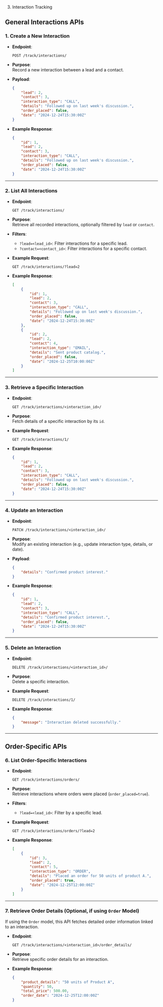 3. Interaction Tracking 

## **General Interactions APIs**

### **1. Create a New Interaction**
- **Endpoint**:  
  ```http
  POST /track/interactions/
  ```
- **Purpose**:  
  Record a new interaction between a lead and a contact.

- **Payload**:
  ```json
  {
      "lead": 2,
      "contact": 3,
      "interaction_type": "CALL",
      "details": "Followed up on last week's discussion.",
      "order_placed": false,
      "date": "2024-12-24T15:30:00Z"
  }
  ```

- **Example Response**:
  ```json
  {
      "id": 1,
      "lead": 2,
      "contact": 3,
      "interaction_type": "CALL",
      "details": "Followed up on last week's discussion.",
      "order_placed": false,
      "date": "2024-12-24T15:30:00Z"
  }
  ```

---

### **2. List All Interactions**
- **Endpoint**:  
  ```http
  GET /track/interactions/
  ```
- **Purpose**:  
  Retrieve all recorded interactions, optionally filtered by `lead` or `contact`.

- **Filters**:
  - `?lead=<lead_id>`: Filter interactions for a specific lead.
  - `?contact=<contact_id>`: Filter interactions for a specific contact.

- **Example Request**:
  ```http
  GET /track/interactions/?lead=2
  ```

- **Example Response**:
  ```json
  [
      {
          "id": 1,
          "lead": 2,
          "contact": 3,
          "interaction_type": "CALL",
          "details": "Followed up on last week's discussion.",
          "order_placed": false,
          "date": "2024-12-24T15:30:00Z"
      },
      {
          "id": 2,
          "lead": 2,
          "contact": 4,
          "interaction_type": "EMAIL",
          "details": "Sent product catalog.",
          "order_placed": false,
          "date": "2024-12-25T10:00:00Z"
      }
  ]
  ```

---

### **3. Retrieve a Specific Interaction**
- **Endpoint**:  
  ```http
  GET /track/interactions/<interaction_id>/
  ```
- **Purpose**:  
  Fetch details of a specific interaction by its `id`.

- **Example Request**:
  ```http
  GET /track/interactions/1/
  ```

- **Example Response**:
  ```json
  {
      "id": 1,
      "lead": 2,
      "contact": 3,
      "interaction_type": "CALL",
      "details": "Followed up on last week's discussion.",
      "order_placed": false,
      "date": "2024-12-24T15:30:00Z"
  }
  ```

---

### **4. Update an Interaction**
- **Endpoint**:  
  ```http
  PATCH /track/interactions/<interaction_id>/
  ```
- **Purpose**:  
  Modify an existing interaction (e.g., update interaction type, details, or date).

- **Payload**:
  ```json
  {
      "details": "Confirmed product interest."
  }
  ```

- **Example Response**:
  ```json
  {
      "id": 1,
      "lead": 2,
      "contact": 3,
      "interaction_type": "CALL",
      "details": "Confirmed product interest.",
      "order_placed": false,
      "date": "2024-12-24T15:30:00Z"
  }
  ```

---

### **5. Delete an Interaction**
- **Endpoint**:  
  ```http
  DELETE /track/interactions/<interaction_id>/
  ```
- **Purpose**:  
  Delete a specific interaction.

- **Example Request**:
  ```http
  DELETE /track/interactions/1/
  ```

- **Example Response**:
  ```json
  {
      "message": "Interaction deleted successfully."
  }
  ```

---

## **Order-Specific APIs**

### **6. List Order-Specific Interactions**
- **Endpoint**:  
  ```http
  GET /track/interactions/orders/
  ```
- **Purpose**:  
  Retrieve interactions where orders were placed (`order_placed=true`).

- **Filters**:
  - `?lead=<lead_id>`: Filter by a specific lead.

- **Example Request**:
  ```http
  GET /track/interactions/orders/?lead=2
  ```

- **Example Response**:
  ```json
  [
      {
          "id": 3,
          "lead": 2,
          "contact": 5,
          "interaction_type": "ORDER",
          "details": "Placed an order for 50 units of product A.",
          "order_placed": true,
          "date": "2024-12-25T12:00:00Z"
      }
  ]
  ```

---

### **7. Retrieve Order Details (Optional, if using `Order` Model)**
If using the `Order` model, this API fetches detailed order information linked to an interaction.

- **Endpoint**:  
  ```http
  GET /track/interactions/<interaction_id>/order_details/
  ```
- **Purpose**:  
  Retrieve specific order details for an interaction.

- **Example Response**:
  ```json
  {
      "product_details": "50 units of Product A",
      "quantity": 50,
      "total_price": 500.00,
      "order_date": "2024-12-25T12:00:00Z"
  }
```